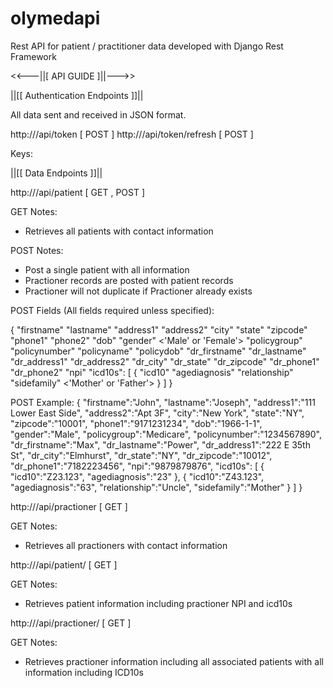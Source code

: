 # olymedapi

Rest API for patient / practitioner data developed with Django Rest Framework

<<---||[ API GUIDE ]||--->>

||[[ Authentication Endpoints ]]||

All data sent and received in JSON format.

http://<server>/api/token [ POST ]
http://<server>/api/token/refresh [ POST ]

Keys: <username> <password>

||[[ Data Endpoints ]]||

http://<server>/api/patient [ GET , POST ]

GET Notes:

- Retrieves all patients with contact information

POST Notes:

- Post a single patient with all information
- Practioner records are posted with patient records
- Practioner will not duplicate if Practioner already exists

POST Fields (All fields required unless specified):

{
"firstname"
"lastname"
"address1"
"address2" <not required>
"city"
"state"
"zipcode"
"phone1"
"phone2" <not required>
"dob"
"gender" <'Male' or 'Female'>
"policygroup"
"policynumber"
"policyname"
"policydob"
"dr_firstname"
"dr_lastname"
"dr_address1"
"dr_address2" <not required>
"dr_city"
"dr_state"
"dr_zipcode"
"dr_phone1"
"dr_phone2" <not required>
"npi"
"icd10s": [
{
"icd10"
"agediagnosis"
"relationship" <not required>
"sidefamily" <'Mother' or 'Father'>
}
]
}

POST Example:
{
"firstname":"John",
"lastname":"Joseph",
"address1":"111 Lower East Side",
"address2":"Apt 3F",
"city":"New York",
"state":"NY",
"zipcode":"10001",
"phone1":"9171231234",
"dob":"1966-1-1",
"gender":"Male",
"policygroup":"Medicare",
"policynumber":"1234567890",
"dr_firstname":"Max",
"dr_lastname":"Power",
"dr_address1":"222 E 35th St",
"dr_city":"Elmhurst",
"dr_state":"NY",
"dr_zipcode":"10012",
"dr_phone1":"7182223456",
"npi":"9879879876",
"icd10s": [
{
"icd10":"Z23.123",
"agediagnosis":"23"
},
{
"icd10":"Z43.123",
"agediagnosis":"63",
"relationship":"Uncle",
"sidefamily":"Mother"
}
]
}

http://<server>/api/practioner [ GET ]

GET Notes:

- Retrieves all practioners with contact information

http://<server>/api/patient/<id> [ GET ]

GET Notes:

- Retrieves patient information including practioner NPI and icd10s

http://<server>/api/practioner/<id> [ GET ]

GET Notes:

- Retrieves practioner information including all associated patients with all information including ICD10s
